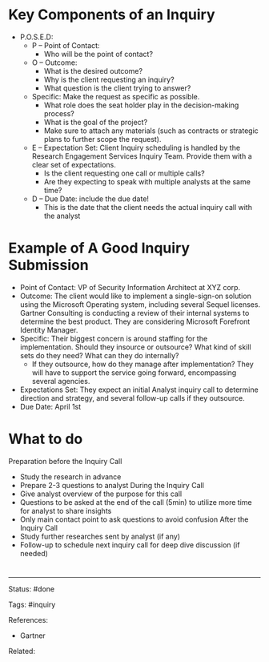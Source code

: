 # Key Components of an Inquiry
- P.O.S.E.D:
	- P – Point of Contact:
		- Who will be the point of contact?
	- O – Outcome:
		- What is the desired outcome?
		- Why is the client requesting an inquiry?
		- What question is the client trying to answer?
	- Specific: Make the request as specific as possible.
		- What role does the seat holder play in the decision-making process?
		- What is the goal of the project?
		- Make sure to attach any materials (such as contracts or strategic plans to further scope the request).
	- E – Expectation Set: Client Inquiry scheduling is handled by the Research Engagement Services Inquiry Team. Provide them with a clear set of expectations.
		- Is the client requesting one call or multiple calls?
		- Are they expecting to speak with multiple analysts at the same time?
	- D – Due Date: include the due date!
		- This is the date that the client needs the actual inquiry call with the analyst

# Example of A Good Inquiry Submission
- Point of Contact: VP of Security Information Architect at XYZ corp.
- Outcome: The client would like to implement a single-sign-on solution using the Microsoft Operating system, including several Sequel licenses. Gartner Consulting is conducting a review of their internal systems to determine the best product. They are considering Microsoft Forefront Identity Manager.
- Specific: Their biggest concern is around staffing for the implementation. Should they insource or outsource? What kind of skill sets do they need? What can they do internally?
	- If they outsource, how do they manage after implementation? They will have to support the service going forward, encompassing several agencies.
- Expectations Set: They expect an initial Analyst inquiry call to determine direction and strategy, and several follow-up calls if they outsource.
- Due Date: April 1st

# What to do
Preparation before the Inquiry Call
- Study the research in advance
- Prepare 2-3 questions to analyst
During the Inquiry Call
- Give analyst overview of the purpose for this call
- Questions to be asked at the end of the call (5min) to utilize more time for
analyst to share insights
- Only main contact point to ask questions to avoid confusion
After the Inquiry Call
- Study further researches sent by analyst (if any)
- Follow-up to schedule next inquiry call for deep dive discussion (if needed)

#

---
Status: #done

Tags: #inquiry

References:
- Gartner

Related:
